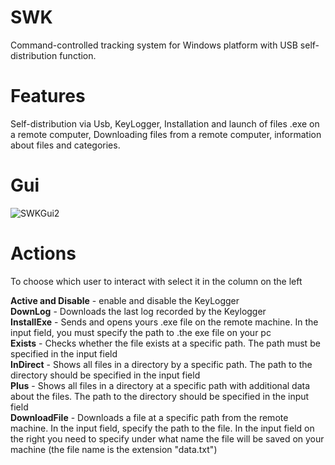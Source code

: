 # SWK
Command-controlled tracking system for Windows platform with USB self-distribution function.
# Features # 
Self-distribution via Usb, KeyLogger, Installation and launch of files .exe on a remote computer, Downloading files from a remote computer, information about files and categories.
# Gui #
![SWKGui2](https://user-images.githubusercontent.com/76472049/117755017-a96e5580-b245-11eb-968e-04966ec45ca6.png)

# Actions #
To choose which user to interact with select it in the column on the left

**Active and Disable** - enable and disable the KeyLogger  
**DownLog** - Downloads the last log recorded by the Keylogger  
**InstallExe** - Sends and opens yours .exe file on the remote machine. In the input field, you must specify the path to .the exe file on your pc  
**Exists** - Checks whether the file exists at a specific path. The path must be specified in the input field  
**InDirect** - Shows all files in a directory by a specific path. The path to the directory should be specified in the input field  
**Plus** - Shows all files in a directory at a specific path with additional data about the files. The path to the directory should be specified in the input field  
**DownloadFile** - Downloads a file at a specific path from the remote machine. In the input field, specify the path to the file. In the input field on the right you need to specify under what name the file will be saved on your machine (the file name is the extension "data.txt")


